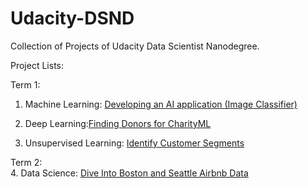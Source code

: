 # Udacity-DSND
Collection of Projects of Udacity Data Scientist Nanodegree.

Project Lists:

Term 1:  
1. Machine Learning: [Developing an AI application (Image Classifier)](https://github.com/wenshihao1993/Udacity-DSND/tree/master/Machine%20Learning/Supervised%20Learning%20Project)

2. Deep Learning:[Finding Donors for CharityML](https://github.com/wenshihao1993/Udacity-DSND/tree/master/Deep%20Learning/Deep%20Learning%20Project)

3. Unsupervised Learning: [Identify Customer Segments](https://github.com/wenshihao1993/Udacity-DSND/tree/master/Unsupervised%20Learning/Unsupervised%20Learning%20Project)

Term 2:    
4. Data Science: [Dive Into Boston and Seattle Airbnb Data](https://github.com/wenshihao1993/Udacity-DSND/tree/master/Introduction_to_data_science)
